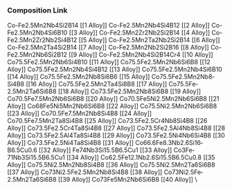 ### Composition                 Link


Co-Fe2.5Mn2Nb4Si2B14                 [[1 Alloy]]
Co-Fe2.5Mn2Nb4Si4B12                 [[2 Alloy]]
Co-Fe2.5Mn2Nb4Si6B10                 [[3 Alloy]]
Co-Fe2.5Mn2Zr2Nb2Si2B14           [[4 Alloy]]
Co-Fe2.5Mn2Zr2Nb2Si4B12           [[5 Alloy]]
Co-Fe2.5Mn2Ta2Nb2Si2B14           [[6 Alloy]]
Co-Fe2.5Mn2Ta4Si2B14                  [[7 Alloy]]
Co-Fe2.5Mn2Nb2Si2B16                 [[8 Alloy]]
Co-Fe2.5Mn2Nb6Si2B12                 [[9 Alloy]]
Co-Fe2.5Mn2Nb4Si2B14Cr4          [[10 Alloy]] 
Co75.5Fe­­­2.5Mn2Nb6­Si4B10           [[11 Alloy]]
Co75.5Fe­­­2.5Mn2Nb6­Si6B8             [[12 Alloy]]
Co75.5Fe­­­2.5Mn2Nb4­Si4B12           [[13 Alloy]]
Co75.5Fe­­­2.5Mn2Nb4­Si6B10           [[14 Alloy]]
Co75.5Fe­­­2.5Mn2Nb8­Si6B6             [[15 Alloy]]
Co75.5Fe­­­2.5Mn2Nb8­Si4B8             [[16 Alloy]]
Co75.5Fe­­­2.5Mn2Ta4Si8B8              [[17 Alloy]]
Co75.5Fe­­­2.5Mn2Ta6­Si6B8              [[18 Alloy]]
Co73.5Fe­­­2.5Mn2Nb8Si6B8             [[19 Alloy]]
Co70.5Fe­­­7.5Mn2Nb6Si6B8             [[20 Alloy]]
Co70.5Fe­­­5Ni2.5Mn2Nb6Si6B8       [[21 Alloy]]
Co68Fe­­­5Ni5Mn2Nb6Si6B8             [[22 Alloy]]
Co75.5Ni2.5Mn2Nb6Si6B8              [[23 Alloy]]
Co70.5Fe7.5Mn2Nb8Si4B8              [[24 Alloy]]
Co70.5Fe7.5Mn2Ta8Si4B8               [[25 Alloy]]
Co73.5Fe­­­2.5Cr4Nb8­Si4B8               [[26 Alloy]]
Co73.5Fe­­­2.5Cr4Ta8­Si4B8                [[27 Alloy]]
Co73.5Fe­­­2.5Al4Nb8­Si4B8                [[28 Alloy]]
Co73.5Fe­­­2.5Al4Ta8­Si4B8                 [[29 Alloy]]
Co73.5Fe­­­2.5Ni4Nb6­Si4B8                [[30 Alloy]]
Co73.5Fe­­­2.5Ni4Ta8­Si4B8                 [[31 Alloy]]
Co66.6Fe­­­8.3Nb2.6Si16­B6.5Cu0.6   [[32 Alloy]]
Fe­­­74Nb3Si15.5­B6.5Cu1                     [[33 Alloy]]
Co3Fe­­­71Nb3Si15.5­B6.5Cu1              [[34 Alloy]]
Co62.5Fe­­­12.1Nb2.6Si15.5­B6.5Cu0.8   [[35 Alloy]]
Co75.5Ni­­­2.5Mn2Nb8Si4B8                [[36 Alloy]]
Co75.5Ni­­­2.5Mn2Ta6Si6B8                 [[37 Alloy]]
Co73Ni2.5Fe­­­2.5Mn2Nb8Si4B8         [[38 Alloy]]
Co73Ni2.5Fe­­­2.5Mn2Ta6Si6B8          [[39 Alloy]]
Co73Fe­­­5Mn2Nb6Si6B8                     [[40 Alloy]]
\



